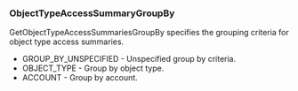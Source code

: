 ### ObjectTypeAccessSummaryGroupBy
GetObjectTypeAccessSummariesGroupBy specifies the grouping criteria for
 object type access summaries.

- GROUP_BY_UNSPECIFIED - Unspecified group by criteria.
- OBJECT_TYPE - Group by object type.
- ACCOUNT - Group by account.

